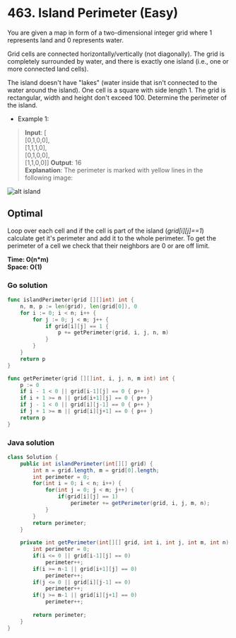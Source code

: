 # 463. Island Perimeter (Easy)

You are given a map in form of a two-dimensional integer grid where 1 represents land and 0
represents water.

Grid cells are connected horizontally/vertically (not diagonally). The grid is completely surrounded
by water, and there is exactly one island (i.e., one or more connected land cells).

The island doesn't have "lakes" (water inside that isn't connected to the water around the island).
One cell is a square with side length 1. The grid is rectangular, width and height don't exceed 100.
Determine the perimeter of the island.

- Example 1:
> **Input**: [ <br>
> [0,1,0,0], <br>
> [1,1,1,0], <br>
> [0,1,0,0], <br>
> [1,1,0,0]]
> **Output**: 16 <br>
> **Explanation**: The perimeter is marked with yellow lines in the following image:

![alt island](https://assets.leetcode.com/uploads/2018/10/12/island.png)

## Optimal
Loop over each cell and if the cell is part of the island (*grid[i][j]==1*) calculate get it's
perimeter and add it to the whole perimeter. To get the perimeter of a cell we check that their
neighbors are 0 or are off limit.

**Time: O(n\*m) <br> Space: O(1)**

### Go solution
```go
func islandPerimeter(grid [][]int) int {
    n, m, p := len(grid), len(grid[0]), 0
    for i := 0; i < n; i++ {
        for j := 0; j < m; j++ {
            if grid[i][j] == 1 {
                p += getPerimeter(grid, i, j, n, m)
            }
        }
    }
    return p
}

func getPerimeter(grid [][]int, i, j, n, m int) int {
    p := 0
    if i - 1 < 0 || grid[i-1][j] == 0 { p++ }
    if i + 1 >= n || grid[i+1][j] == 0 { p++ }
    if j - 1 < 0 || grid[i][j-1] == 0 { p++ }
    if j + 1 >= m || grid[i][j+1] == 0 { p++ }
    return p
}
```
### Java solution
```java
class Solution {
    public int islandPerimeter(int[][] grid) {
        int n = grid.length, m = grid[0].length;
        int perimeter = 0;
        for(int i = 0; i < n; i++) {
            for(int j = 0; j < m; j++) {
                if(grid[i][j] == 1)
                    perimeter += getPerimeter(grid, i, j, m, n);
            }
        }
        return perimeter;
    }
    
    private int getPerimeter(int[][] grid, int i, int j, int m, int n) {
        int perimeter = 0;
        if(i <= 0 || grid[i-1][j] == 0)
            perimeter++;
        if(i >= n-1 || grid[i+1][j] == 0)
            perimeter++;
        if(j <= 0 || grid[i][j-1] == 0)
            perimeter++;
        if(j >= m-1 || grid[i][j+1] == 0)
            perimeter++;
        
        return perimeter;
    }
}
```